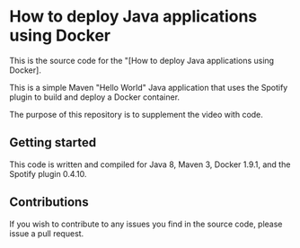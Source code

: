 # How to deploy Java applications using Docker

This is the source code for the "[How to deploy Java applications using Docker].

This is a simple Maven "Hello World" Java application that uses the Spotify plugin to build and deploy a Docker container.

The purpose of this repository is to supplement the video with code.

## Getting started

This code is written and compiled for Java 8, Maven 3, Docker 1.9.1, and the Spotify plugin 0.4.10.


## Contributions

If you wish to contribute to any issues you find in the source code, please issue a pull request.
